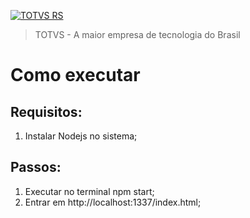 [![TOTVS RS](https://i.imgur.com/PXpCoIl.png)](https://br.linkedin.com/company/totvsrs)
> TOTVS - A maior empresa de tecnologia do Brasil
# Como executar

## Requisitos:

1. Instalar Nodejs no sistema;

## Passos:

1. Executar no terminal npm start;
2. Entrar em http://localhost:1337/index.html;
